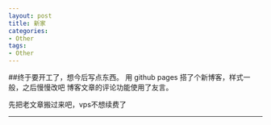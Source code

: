 ```yaml
---
layout: post
title: 新家
categories:
- Other
tags:
- Other
---
```


     
	 
##终于要开工了，想今后写点东西。
用 github pages 搭了个新博客，样式一般，之后慢慢改吧
博客文章的评论功能使用了友言。

先把老文章搬过来吧，vps不想续费了

----
